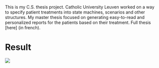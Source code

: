 This is my C.S. thesis project. Catholic University Leuven worked on a way to specify patient treatments into state machines, scenarios and other structures. My master thesis focused on generating easy-to-read and personalized reports for the patients based on their treatment. Full thesis [here] (in french).

# Result

![](http://iamlookingforaninternship.com/images/medical.jpg)
